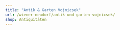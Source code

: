 ```yaml
---
title: "Antik & Garten Vojnicsek"
url: /wiener-neudorf/antik-und-garten-vojnicsek/
shop: Antiquitäten
---
```

